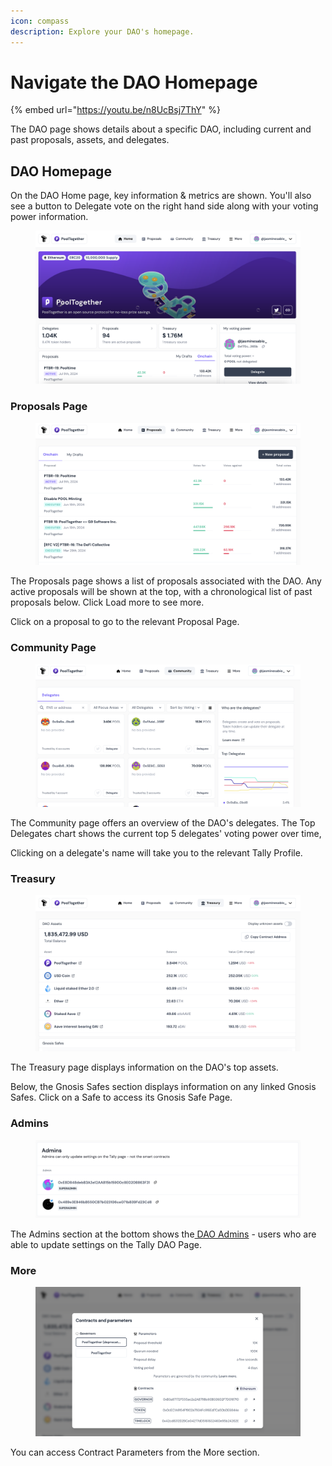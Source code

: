 ```yaml
---
icon: compass
description: Explore your DAO's homepage.
---
```


# Navigate the DAO Homepage

{% embed url="https://youtu.be/n8UcBsj7ThY" %}

The DAO page shows details about a specific DAO, including current and past proposals, assets, and delegates.

## DAO Homepage&#x20;

On the DAO Home page, key information & metrics are shown. You'll also see a button to Delegate vote on the right hand side along with your voting power information.

<figure><img src="../.gitbook/assets/DAO Homepage screenshot 1.png" alt=""><figcaption></figcaption></figure>

### Proposals Page

<figure><img src="../.gitbook/assets/DAO Homepage screenshot 2 (1).png" alt=""><figcaption></figcaption></figure>

The Proposals page shows a list of proposals associated with the DAO. Any active proposals will be shown at the top, with a chronological list of past proposals below. Click Load more to see more.

Click on a proposal to go to the relevant Proposal Page.&#x20;

### Community Page&#x20;

<figure><img src="../.gitbook/assets/DAO Homepage screenshot 3.png" alt=""><figcaption></figcaption></figure>

The Community page offers an overview of the DAO's delegates. The Top Delegates chart shows the current top 5 delegates' voting power over time,

Clicking on a delegate's name will take you to the relevant Tally Profile.



### Treasury&#x20;

<figure><img src="../.gitbook/assets/DAO Homepage screenshot TREASURY.png" alt=""><figcaption></figcaption></figure>

The Treasury page displays information on the DAO's top assets.

Below, the Gnosis Safes section displays information on any linked Gnosis Safes. Click on a Safe to access its Gnosis Safe Page.

### Admins

<figure><img src="../.gitbook/assets/DAO Homepage screenshot 5 (1).png" alt=""><figcaption></figcaption></figure>

The Admins section at the bottom shows the[ DAO Admins](https://docs.tally.xyz/knowledge-base/managing-a-dao/dao-admins) - users who are able to update settings on the Tally DAO Page.

### More&#x20;

<figure><img src="../.gitbook/assets/DAO Homepage screenshot 4.png" alt=""><figcaption></figcaption></figure>

You can access Contract Parameters from the More section.
